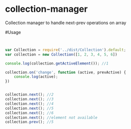 # collection-manager

Collection manager to handle next-prev operations on array
 
#Usage

```javascript


var Collection = require('../dist/Collection').default;
var collection = new Collection([1, 2, 3, 4, 5, 6])

console.log(collection.getActiveElement()); //1

collection.on('change', function (active, prevActive) {
    console.log(active);
})


collection.next(); //2
collection.next(); //3
collection.next(); //4
collection.next(); //5
collection.next(); //6
collection.next(); //element not available
collection.prev(); //5



```